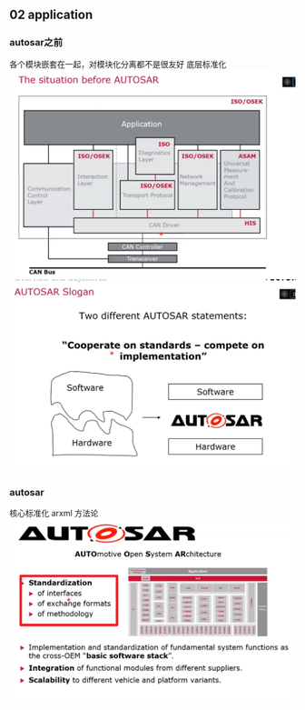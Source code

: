 ## 02 application
### autosar之前
各个模块嵌套在一起，对模块化分离都不是很友好
底层标准化
![alt text](image.png)
![alt text](image-1.png)
### autosar
核心标准化 arxml 方法论
![alt text](image-2.png)